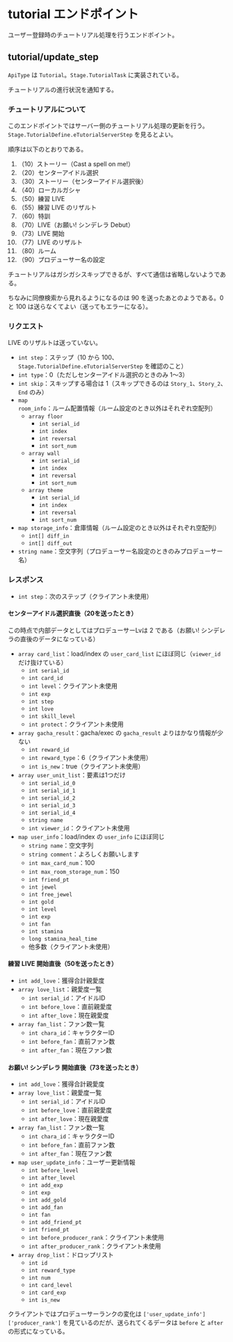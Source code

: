 # tutorial エンドポイント

ユーザー登録時のチュートリアル処理を行うエンドポイント。

## tutorial/update_step

`ApiType` は `Tutorial`。`Stage.TutorialTask` に実装されている。

チュートリアルの進行状況を通知する。

### チュートリアルについて

このエンドポイントではサーバー側のチュートリアル処理の更新を行う。`Stage.TutorialDefine.eTutorialServerStep` を見るとよい。

順序は以下のとおりである。

1. （10）ストーリー（Cast a spell on me!）
1. （20）センターアイドル選択
1. （30）ストーリー（センターアイドル選択後）
1. （40）ローカルガシャ
1. （50）練習 LIVE
1. （55）練習 LIVE のリザルト
1. （60）特訓
1. （70）LIVE（お願い! シンデレラ Debut）
1. （73）LIVE 開始
1. （77）LIVE のリザルト
1. （80）ルーム
1. （90）プロデューサー名の設定

チュートリアルはガシガシスキップできるが、すべて通信は省略しないようである。

ちなみに同僚検索から見れるようになるのは 90 を送ったあとのようである。0 と 100 は送らなくてよい（送ってもエラーになる）。

### リクエスト

LIVE のリザルトは送っていない。

- `int step`：ステップ（10 から 100、`Stage.TutorialDefine.eTutorialServerStep` を確認のこと）
- `int type`：0（ただしセンターアイドル選択のときのみ 1〜3）
- `int skip`：スキップする場合は 1（スキップできるのは `Story_1`、`Story_2`、`End` のみ）
- `map room_info`：ルーム配置情報（ルーム設定のとき以外はそれぞれ空配列）
    - `array floor`
        - `int serial_id`
        - `int index`
        - `int reversal`
        - `int sort_num`
    - `array wall`
        - `int serial_id`
        - `int index`
        - `int reversal`
        - `int sort_num`
    - `array theme`
        - `int serial_id`
        - `int index`
        - `int reversal`
        - `int sort_num`
- `map storage_info`：倉庫情報（ルーム設定のとき以外はそれぞれ空配列）
    - `int[] diff_in`
    - `int[] diff_out`
- `string name`：空文字列（プロデューサー名設定のときのみプロデューサー名）

### レスポンス

- `int step`：次のステップ（クライアント未使用）

#### センターアイドル選択直後（20を送ったとき）

この時点で内部データとしてはプロデューサーLvは 2 である（お願い! シンデレラの直後のデータになっている）

- `array card_list`：load/index の `user_card_list` にほぼ同じ（`viewer_id` だけ抜けている）
    - `int serial_id`
    - `int card_id`
    - `int level`：クライアント未使用
    - `int exp`
    - `int step`
    - `int love`
    - `int skill_level`
    - `int protect`：クライアント未使用
- `array gacha_result`：gacha/exec の `gacha_result` よりはかなり情報が少ない
    - `int reward_id`
    - `int reward_type`：6（クライアント未使用）
    - `int is_new`：true（クライアント未使用）
- `array user_unit_list`：要素は1つだけ
    - `int serial_id_0`
    - `int serial_id_1`
    - `int serial_id_2`
    - `int serial_id_3`
    - `int serial_id_4`
    - `string name`
    - `int viewer_id`：クライアント未使用
- `map user_info`：load/index の `user_info` にほぼ同じ
    - `string name`：空文字列
    - `string comment`：よろしくお願いします
    - `int max_card_num`：100
    - `int max_room_storage_num`：150
    - `int friend_pt`
    - `int jewel`
    - `int free_jewel`
    - `int gold`
    - `int level`
    - `int exp`
    - `int fan`
    - `int stamina`
    - `long stamina_heal_time`
    - 他多数（クライアント未使用）

#### 練習 LIVE 開始直後（50を送ったとき）

- `int add_love`：獲得合計親愛度
- `array love_list`：親愛度一覧
    - `int serial_id`：アイドルID
    - `int before_love`：直前親愛度
    - `int after_love`：現在親愛度
- `array fan_list`：ファン数一覧
    - `int chara_id`：キャラクターID
    - `int before_fan`：直前ファン数
    - `int after_fan`：現在ファン数

#### お願い! シンデレラ 開始直後（73を送ったとき）

- `int add_love`：獲得合計親愛度
- `array love_list`：親愛度一覧
    - `int serial_id`：アイドルID
    - `int before_love`：直前親愛度
    - `int after_love`：現在親愛度
- `array fan_list`：ファン数一覧
    - `int chara_id`：キャラクターID
    - `int before_fan`：直前ファン数
    - `int after_fan`：現在ファン数
- `map user_update_info`：ユーザー更新情報
    - `int before_level`
    - `int after_level`
    - `int add_exp`
    - `int exp`
    - `int add_gold`
    - `int add_fan`
    - `int fan`
    - `int add_friend_pt`
    - `int friend_pt`
    - `int before_producer_rank`：クライアント未使用
    - `int after_producer_rank`：クライアント未使用
- `array drop_list`：ドロップリスト
    - `int id`
    - `int reward_type`
    - `int num`
    - `int card_level`
    - `int card_exp`
    - `int is_new`

クライアントではプロデューサーランクの変化は `['user_update_info']['producer_rank']` を見ているのだが、送られてくるデータは `before` と `after` の形式になっている。
